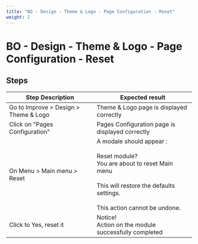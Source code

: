 ```yaml
---
title: "BO - Design - Theme & Logo - Page Configuration - Reset"
weight: 2
---
```


# BO - Design - Theme & Logo - Page Configuration - Reset
## Steps
| Step Description | Expected result |
| ----- | ----- |
| Go to Improve > Design > Theme & Logo | Theme & Logo page is displayed correctly |
| Click on "Pages Configuration" | Pages Configuration page is displayed correctly |
| On Menu > Main menu > Reset | A modale should appear :<br><br>Reset module?<br>You are about to reset Main menu<br><br>This will restore the defaults settings.<br><br>This action cannot be undone. |
| Click to Yes, reset it | Notice!<br>Action on the module successfully completed |
